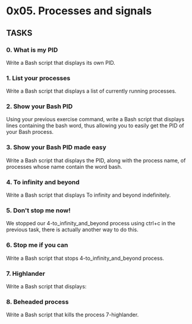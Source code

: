 # 0x05. Processes and signals

## TASKS
### 0. What is my PID 
Write a Bash script that displays its own PID.

### 1. List your processes
Write a Bash script that displays a list of currently running processes.

### 2. Show your Bash PID
Using your previous exercise command, write a Bash script that displays lines containing the bash word, thus allowing you to easily get the PID of your Bash process.

### 3. Show your Bash PID made easy
Write a Bash script that displays the PID, along with the process name, of processes whose name contain the word bash.

### 4. To infinity and beyond
Write a Bash script that displays To infinity and beyond indefinitely. 

### 5. Don't stop me now!
We stopped our 4-to_infinity_and_beyond process using ctrl+c in the previous task, there is actually another way to do this.

### 6. Stop me if you can
Write a Bash script that stops 4-to_infinity_and_beyond process.

### 7. Highlander
Write a Bash script that displays: 

### 8. Beheaded process
Write a Bash script that kills the process 7-highlander.

